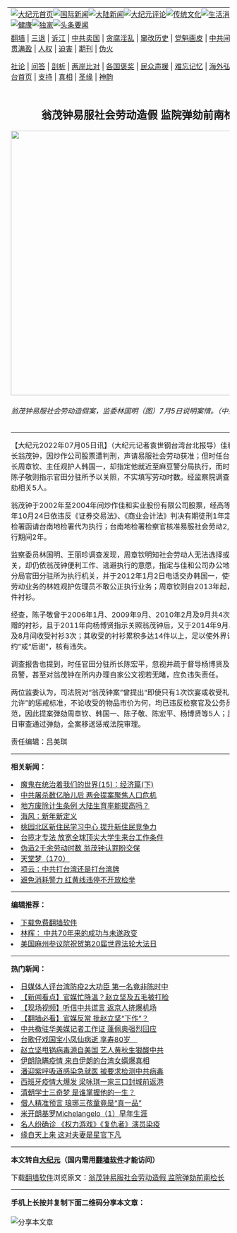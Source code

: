 <a name="1" id="1" target="_blank"></a><span id="1"></span>
<table align=center border="0"><tr><td colspan="2" VALIGN=TOP><a href="https://github.com/ogfijm369/djy/blob/master/gb/nf1351518.md#1"><img src="https://raw.githubusercontent.com/ogfijm369/www/master/t/djy/1.jpg" title="大纪元首页" alt="大纪元首页"></a><a href="https://github.com/ogfijm369/djy/blob/master/gb/n24hr.md#1"><img src="https://raw.githubusercontent.com/ogfijm369/www/master/t/djy/3.jpg" title="国际新闻" alt="国际新闻"></a><a href="https://github.com/ogfijm369/djy/blob/master/gb/nsc413.md#1"><img src="https://raw.githubusercontent.com/ogfijm369/www/master/t/djy/4.jpg" title="大陆新闻" alt="大陆新闻"></a><a href="https://github.com/ogfijm369/djy/blob/master/gb/news392.md#1"><img src="https://raw.githubusercontent.com/ogfijm369/www/master/t/djy/5.jpg" title="大纪元评论" alt="大纪元评论"></a><a href="https://github.com/ogfijm369/djy/blob/master/gb/news2007.md#1"><img src="https://raw.githubusercontent.com/ogfijm369/www/master/t/djy/6.jpg" title="传统文化" alt="传统文化"></a><a href="https://github.com/ogfijm369/djy/blob/master/gb/news2008.md#1"><img src="https://raw.githubusercontent.com/ogfijm369/www/master/t/djy/7.jpg" title="生活消费" alt="生活消费"></a><a href="https://github.com/ogfijm369/djy/blob/master/gb/ncyule.md#1"><img src="https://raw.githubusercontent.com/ogfijm369/www/master/t/djy/8.jpg" title="娱乐休闲" alt="娱乐休闲"></a><a href="https://github.com/ogfijm369/djy/blob/master/gb/nsc1002.md#1"><img src="https://raw.githubusercontent.com/ogfijm369/www/master/t/djy/9.jpg" title="健康" alt="健康"></a><a href="https://github.com/ogfijm369/djy/blob/master/gb/nf6092.md#1"><img src="https://raw.githubusercontent.com/ogfijm369/www/master/t/djy/10a.jpg" title="独家" alt="独家"></a><a href="https://github.com/ogfijm369/djy/blob/master/gb/nf4514.md#1"><img src="https://raw.githubusercontent.com/ogfijm369/www/master/t/djy/12a.jpg" title="头条要闻" alt="头条要闻"></a></td></tr>
<tr><td colspan="2" VALIGN=TOP><a target="_blank" href="https://github.com/ogfijm369/www/blob/master/README.md?zsrh#1">翻墙</a> | <a target="_blank" href="https://github.com/ogfijm369/djy/blob/master/gb/nf5657.md#1">三退</a> | <a target="_blank" href="https://github.com/ogfijm369/djy/blob/master/gb/nf6124.md#1">诉江</a> | <a target="_blank" href="https://github.com/ogfijm369/djy/blob/master/gb/nf1176117.md#1">中共卖国</a> | <a target="_blank" href="https://github.com/ogfijm369/djy/blob/master/gb/nf5773.md#1">贪腐淫乱</a> | <a target="_blank" href="https://github.com/ogfijm369/djy/blob/master/gb/nf1176115.md#1">窜改历史</a> | <a target="_blank" href="https://github.com/ogfijm369/djy/blob/master/gb/nf1176107.md#1">党魁画皮</a> | <a target="_blank" href="https://github.com/ogfijm369/djy/blob/master/gb/nf1320400.md#1">中共间谍</a> | <a target="_blank" href="https://github.com/ogfijm369/djy/blob/master/gb/nf1176114.md#1">破坏传统</a> | <a target="_blank" href="https://github.com/ogfijm369/ntdtv/blob/master/gb/prog447_1.md#1">恶贯满盈</a> | <a target="_blank" href="https://github.com/ogfijm369/djy/blob/master/gb/ncid278.md#1">人权</a> | <a target="_blank" href="https://github.com/ogfijm369/djy/blob/master/gb/nf1176111.md#1">迫害</a> | <a target="_blank" href="https://gitlab.com/szzdlab/mh-qikan/blob/master/README.md#1">期刊</a> | <a target="_blank" href="https://github.com/ogfijm369/djy/blob/master/gb/nf5562.md#1">伪火</a></p><p><a target="_blank" href="https://github.com/ogfijm369/djy/blob/master/gb/9p.md#1">社论</a> | <a target="_blank" href="https://github.com/ogfijm369/djy/blob/master/gb/nf4378.md#1">问答</a> | <a target="_blank" href="https://github.com/ogfijm369/djy/blob/master/gb/nf5792.md#1">剖析</a> | <a target="_blank" href="https://github.com/ogfijm369/djy/blob/master/gb/nf5735.md#1">两岸比对</a> | <a target="_blank" href="https://github.com/ogfijm369/djy/blob/master/gb/nf6119.md#1">各国褒奖</a> | <a target="_blank" href="https://github.com/ogfijm369/djy/blob/master/gb/nf6120.md#1">民众声援</a> | <a target="_blank" href="https://github.com/ogfijm369/djy/blob/master/gb/nf1188594.md#1">难忘记忆</a> | <a target="_blank" href="https://github.com/ogfijm369/djy/blob/master/gb/nf3180.md#1">海外弘传</a> | <a target="_blank" href="https://github.com/ogfijm369/djy/blob/master/gb/nf5410.md#1">万人上访</a> | <a target="_blank" href="https://github.com/ogfijm369/www/blob/master/README.md?zsrh#1">平台首页</a> | <a target="_blank" href="https://github.com/ogfijm369/djy/blob/master/gb/nf4386.md#1">支持</a> | <a target="_blank" href="https://github.com/ogfijm369/djy/blob/master/gb/nf4389.md#1">真相</a> | <a target="_blank" href="https://github.com/ogfijm369/djy/blob/master/gb/nf5790.md#1">圣缘</a> | <a target="_blank" href="https://github.com/ogfijm369/djy/blob/master/gb/nf4786.md#1">神韵</a></td></tr>
<tr><td VALIGN=TOP width="626"><h2 align=center>翁茂钟易服社会劳动造假 监院弹劾前南检长</h2>
<img width="600" src="https://i.epochtimes.com/assets/uploads/2022/07/id13774105-563363-600x400.jpg" />
<h6>翁茂钟易服社会劳动造假案，监委林国明（图）7月5日说明案情。（中央社）
</h6>
<hr>
<p>【大纪元2022年07月05日讯】（大纪元记者袁世钢台湾台北报导）佳和集团前董事长翁茂钟，因炒作公司股票遭判刑，声请易服<ahref="https://github.com/ogfijm369/djy/blob/master/gb/tag/%E7%A4%BE%E4%BC%9A%E5%8A%B3%E5%8A%A8.md#1">社会劳动</a>获准；但时任台南地检署检察长周章钦、主任观护人韩国一，却指定他就近至麻豆警分局执行，而时任南市警局长陈子敬则指示官田分驻所予以关照，不实填写劳动时数。经监察院调查后，7月5日<ahref="https://github.com/ogfijm369/djy/blob/master/gb/tag/%E5%BC%B9%E5%8A%BE.md#1">弹劾</a>相关5人。</p>
<p>翁茂钟于2002年至2004年间炒作佳和实业股份有限公司股票，经高等法院于2011年10月24日依违反《证券交易法》、《商业会计法》判决有期徒刑1年定谳，由台北地检署函请台南地检署代为执行；台南地检署检察官核准易服<ahref="https://github.com/ogfijm369/djy/blob/master/gb/tag/%E7%A4%BE%E4%BC%9A%E5%8A%B3%E5%8A%A8.md#1">社会劳动</a>2,196小时，履行期间2年。</p>
<p>监察委员林国明、王丽珍调查发现，周章钦明知社会劳动人无法选择或指定执行机关，却仍依翁茂钟便利工作、逃避执行的意愿，指定与佳和公司办公地点相近的麻豆分局官田分驻所为执行机关，并于2012年1月2日电话交办韩国一，使查核易服社会劳动业务的林姓观护佐理员不敢公正执行业务；周章钦则自2013年起，陆续收受11件衬衫。</p>
<p>经查，陈子敬曾于2006年1月、2009年9月、2010年2月及9月共4次收受翁茂钟馈赠的衬衫，且于2011年向杨博贤指示关照翁茂钟后，又于2014年9月、2015年2月及8月间收受衬衫3次；其收受的衬衫累积多达14件以上，足以使外界认为是“期约”或“后谢”，核有违失。</p>
<p>调查报告也提到，时任官田分驻所长陈宏平，忽视并疏于督导杨博贤及分驻所内10名员警，甚至对翁茂钟在所内办理自家公文视若无睹，应负违失责任。</p>
<p>两位监委认为，司法院对“翁茂钟案”曾提出“即使只有1次饮宴或收受礼品，也绝不被允许”的惩戒标准，不论收受的物品市价为何，均已违反检察官及公务员廉政伦理规范，因此提案<ahref="https://github.com/ogfijm369/djy/blob/master/gb/tag/%E5%BC%B9%E5%8A%BE.md#1">弹劾</a>周章钦、韩国一、陈子敬、陈宏平、杨博贤等5人；监察院于7月5日审查通过弹劾，全案移送惩戒法院审理。</p>
<p>责任编辑：吕美琪</p>

<hr>


<strong>相关新闻：</strong>
<li><a href="https://github.com/ogfijm369/djy/blob/master/gb/18/6/9/n10469975.md#1">魔鬼在统治着我们的世界(15)：经济篇(下)</a></li>
<li><a href="https://github.com/ogfijm369/djy/blob/master/gb/19/3/14/n11113782.md#1">中共屠杀数亿胎儿后 两会提案聚焦人口危机</a></li>
<li><a href="https://github.com/ogfijm369/djy/blob/master/gb/19/4/2/n11157778.md#1">地方废除计生条例 大陆生育率能提高吗？</a></li>
<li><a href="https://github.com/ogfijm369/djy/blob/master/gb/20/1/1/n11761178.md#1">海风：新年新定义</a></li>
<li><a href="https://github.com/ogfijm369/djy/blob/master/gb/20/12/29/n12651321.md#1">桃园北区新住民学习中心 提升新住民竞争力</a></li>
<li><a href="https://github.com/ogfijm369/djy/blob/master/gb/21/6/18/n13031296.md#1">台揽才专法 放宽全球顶尖大学生来台工作条件</a></li>
<li><a href="https://github.com/ogfijm369/djy/blob/master/gb/21/7/20/n13101957.md#1">伪造2千余劳动时数 翁茂钟认罪盼交保</a></li>
<li><a href="https://github.com/ogfijm369/djy/blob/master/gb/21/10/13/n13302195.md#1">天堂梦（170）</a></li>
<li><a href="https://github.com/ogfijm369/djy/blob/master/gb/21/11/22/n13391978.md#1">项云：中共打台湾还是打台湾牌</a></li>
<li><a href="https://github.com/ogfijm369/djy/blob/master/gb/21/12/7/n13422061.md#1">避免消耗警力 红黄线违停不开放检举</a></li>
<hr>


<strong>编辑推荐：</strong>
<li><a href="https://github.com/ychojm359/www/blob/master/README.md?dfh#1" target="_blank">下载免费翻墙软件</a></li><li><a href="https://github.com/tsiac2612/djy/blob/master/gb/19/10/1/n11559430.md#1" target="_blank">林辉： 中共70年来的成功与未遂政变</a></li><li><a href="https://github.com/tsiac2612/djy/blob/master/gb/19/5/7/n11240138.md#1" target="_blank">美国麻州参议院祝贺第20届世界法轮大法日</a></li>
<hr>

<strong>热门新闻：</strong>
<li><a href="https://github.com/ogfijm369/djy/blob/master/gb/20/3/16/n11943195.md#1">日媒体人评台湾防疫2大功臣 第一名竟非陈时中</a></li>
<li><a href="https://github.com/ogfijm369/djy/blob/master/gb/20/3/16/n11945071.md#1">【新闻看点】官媒忙降温？赵立坚及五毛被打脸</a></li>
<li><a href="https://github.com/ogfijm369/djy/blob/master/gb/20/3/17/n11946346.md#1">【现场视频】听信中共谎言 返京人挤爆机场</a></li>
<li><a href="https://github.com/ogfijm369/djy/blob/master/gb/20/3/17/n11945722.md#1">【翻墙必看】官媒反常 批赵立坚“下作”？</a></li>
<li><a href="https://github.com/ogfijm369/djy/blob/master/gb/20/3/17/n11948259.md#1">中共撤驻华美媒记者工作证 蓬佩奥强烈回应</a></li>
<li><a href="https://github.com/ogfijm369/djy/blob/master/gb/20/3/17/n11946544.md#1">台歌仔戏国宝小凤仙病逝 享寿80岁　</a></li>
<li><a href="https://github.com/ogfijm369/djy/blob/master/gb/20/3/15/n11942589.md#1">赵立坚甩锅病毒源自美国 艺人黄秋生狠酸中共</a></li>
<li><a href="https://github.com/ogfijm369/djy/blob/master/gb/20/3/17/n11947993.md#1">伊朗隐瞒疫情 来自伊朗的台湾女婿爆真相</a></li>
<li><a href="https://github.com/ogfijm369/djy/blob/master/gb/20/3/15/n11942781.md#1">潘迎紫呼吸道感染急就医 被要求检测中共病毒</a></li>
<li><a href="https://github.com/ogfijm369/djy/blob/master/gb/20/3/15/n11942415.md#1">西班牙疫情大爆发 梁咏琪一家三口封城前返港</a></li>
<li><a href="https://github.com/ogfijm369/djy/blob/master/gb/20/3/11/n11933369.md#1">清朝学士三奇梦 是谁掌握他的一生？</a></li>
<li><a href="https://github.com/ogfijm369/djy/blob/master/gb/20/3/11/n11933376.md#1">僧人精准预言 琅琊三孩童竟是“真一品”</a></li>
<li><a href="https://github.com/ogfijm369/djy/blob/master/gb/13/1/31/n3790016.md#1">米开朗基罗Michelangelo（1）早年生涯</a></li>
<li><a href="https://github.com/ogfijm369/djy/blob/master/gb/20/3/17/n11946008.md#1">名人纷确诊 《权力游戏》《复仇者》演员染疫</a></li>
<li><a href="https://github.com/ogfijm369/djy/blob/master/gb/20/3/12/n11936269.md#1">缘自天上来 这对夫妻是星官下凡</a></li>
<hr>

<strong>本文转自<a href="https://www.epochtimes.com">大纪元</a>（国内需用<a href="https://github.com/ogfijm369/www/blob/master/README.md#8">翻墙软件</a>才能访问）</strong><p>下载<a href="https://github.com/ogfijm369/www/blob/master/README.md#8">翻墙软件</a>浏览原文：<a href="https://www.epochtimes.com/gb/22/7/5/n13774104.htm">翁茂钟易服社会劳动造假 监院弹劾前南检长</a></p><hr>

<strong>手机上长按并复制下面二维码分享本文章：</strong><br><br><img src="https://chart.apis.google.com/chart?cht=qr&chs=240x240&choe=UTF-8&chld=M|2&chl=https://github.com/ogfijm369/djy/blob/master/gb/22/7/5/n13774104.md%231" title="分享本文章"></td><td VALIGN=TOP><a href="https://github.com/ogfijm369/djy/blob/master/gb/16/1/21/n4622075.md?dfh#1" target="_blank"><img src="https://raw.githubusercontent.com/ogfijm369/djy/master/gb/300/wei-f1.jpg" title="中共的伪火骗局"  alt="中共的伪火骗局"></a><br><a href="https://github.com/ogfijm369/www/blob/master/README.md?dfh#9" target="_blank"><img src="https://raw.githubusercontent.com/ogfijm369/djy/master/gb/300/yong-h.jpg" title="永恒的见证"  alt="永恒的见证"></a><br><a href="https://github.com/ogfijm369/djy/blob/master/gb/13/9/29/n3974789.md?dfh#1" target="_blank"><img src="https://raw.githubusercontent.com/ogfijm369/djy/master/gb/300/shang-lnz.jpg" title="善良女子被中共投男牢"  alt="善良女子被中共投男牢"></a><br><a href="https://github.com/ogfijm369/djy/blob/master/gb/16/3/16/n4663449.md?dfh#1" target="_blank"><img src="https://raw.githubusercontent.com/ogfijm369/djy/master/gb/300/huo-z3.jpg" title="警卫目击活摘器官"  alt="警卫目击活摘器官"></a><br><a href="https://github.com/ogfijm369/djy/blob/master/gb/16/8/7/n8177641.md?dfh#1" target="_blank"><img src="https://raw.githubusercontent.com/ogfijm369/djy/master/gb/300/huo-z4.jpg" title="证人描述活摘恐怖"  alt="证人描述活摘恐怖"></a><br><a href="https://github.com/ogfijm369/djy/blob/master/gb/10/4/19/n2881569.md?dfh#1" target="_blank"><img src="https://raw.githubusercontent.com/ogfijm369/djy/master/gb/300/huo-z1.jpg" title="揭开活摘器官黑幕"  alt="揭开活摘器官黑幕"></a><br><a href="https://github.com/ogfijm369/djy/blob/master/gb/10/11/7/n3077476.md?dfh#1" target="_blank"><img src="https://raw.githubusercontent.com/ogfijm369/djy/master/gb/300/ma-ks.jpg" title="马克思的成魔之路"  alt="马克思的成魔之路"></a><br><a href="https://github.com/ogfijm369/djy/blob/master/gb/14/6/9/n4173977.md?dfh#1" target="_blank"><img src="https://raw.githubusercontent.com/ogfijm369/djy/master/gb/300/chang-zs.jpg" title="藏字石 蕴天机"  alt="藏字石 蕴天机"></a><br><a href="https://github.com/ogfijm369/djy/blob/master/gb/18/5/10/n10381511.md?dfh#1" target="_blank"><img src="https://raw.githubusercontent.com/ogfijm369/djy/master/gb/300/st1.jpg" title="关注三亿人三退"  alt="关注三亿人三退"></a><br><a href="https://github.com/ogfijm369/djy/blob/master/gb/18/3/21/n10237682.md?dfh#1" target="_blank"><img src="https://raw.githubusercontent.com/ogfijm369/djy/master/gb/300/jie-t.jpg" title="解体中共复兴中华"  alt="解体中共复兴中华"></a><br><a href="https://github.com/ogfijm369/djy/blob/master/gb/9/2/9/n2422991.md?dfh#1" target="_blank"><img src="https://raw.githubusercontent.com/ogfijm369/djy/master/gb/300/gao-zs.jpg" title="中共迫害良心律师"  alt="中共迫害良心律师"></a><br><a href="https://github.com/ogfijm369/djy/blob/master/gb/18/12/9/n10900044.md?dfh#1" target="_blank"><img src="https://raw.githubusercontent.com/ogfijm369/djy/master/gb/300/sj1.jpg" title="三百多万人举报江泽民"  alt="三百多万人举报江泽民"></a><br><a href="https://github.com/ogfijm369/djy/blob/master/gb/18/8/28/n10672014.md?dfh#1" target="_blank"><img src="https://raw.githubusercontent.com/ogfijm369/djy/master/gb/300/sj2.jpg" title="这些官员为何起诉江泽民"  alt="这些官员为何起诉江泽民"></a><br><a href="https://github.com/ogfijm369/djy/blob/master/gb/8/12/18/n2367165.md?dfh#1" target="_blank"><img src="https://raw.githubusercontent.com/ogfijm369/djy/master/gb/300/liangan.jpg" title="海峡两岸的强烈对比"  alt="海峡两岸的强烈对比"></a><br><a href="https://github.com/ogfijm369/djy/blob/master/gb/15/12/10/n4593139.md?dfh#1" target="_blank"><img src="https://raw.githubusercontent.com/ogfijm369/djy/master/gb/300/jia-ndzl.jpg" title="加拿大总理的贺信"  alt="加拿大总理的贺信"></a><br><a href="https://github.com/ogfijm369/djy/blob/master/gb/11/6/17/n3289382.md?dfh#1" target="_blank"><img src="https://raw.githubusercontent.com/ogfijm369/djy/master/gb/300/xiao-wd.jpg" title="探寻真相兼听则明"  alt="探寻真相兼听则明"></a><br><a href="https://github.com/ogfijm369/djy/blob/master/gb/18/10/27/n10812623.md?dfh#1" target="_blank"><img src="https://raw.githubusercontent.com/ogfijm369/djy/master/gb/300/yindu.jpg" title="印度媒体报道东方"  alt="印度媒体报道东方"></a><br><a href="https://github.com/ogfijm369/djy/blob/master/gb/18/6/9/n10469652.md?dfh#1" target="_blank"><img src="https://raw.githubusercontent.com/ogfijm369/djy/master/gb/300/xie-j.jpg" title="不一样的海外校园"  alt="不一样的海外校园"></a><br><a href="https://github.com/ogfijm369/djy/blob/master/gb/7/4/5/n1669415.md?dfh#1" target="_blank"><img src="https://raw.githubusercontent.com/ogfijm369/djy/master/gb/300/li-up.jpg" title="从大师到徒弟的传奇"  alt="从大师到徒弟的传奇"></a><br><a href="https://github.com/ogfijm369/djy/blob/master/gb/17/5/26/n9191512.md?dfh#1" target="_blank"><img src="https://raw.githubusercontent.com/ogfijm369/djy/master/gb/300/zfl2.jpg" title="亿万人与东方一本奇书"  alt="亿万人与东方一本奇书"></a><br><a href="https://github.com/ogfijm369/djy/blob/master/gb/13/11/27/n4020290.md?dfh#1" target="_blank"><img src="https://raw.githubusercontent.com/ogfijm369/djy/master/gb/300/zhen-h.jpg" title="大陆见不到的震撼场面"  alt="大陆见不到的震撼场面"></a><br><a href="https://github.com/ogfijm369/djy/blob/master/gb/15/7/17/n4482910.md?dfh#1" target="_blank"><img src="https://raw.githubusercontent.com/ogfijm369/djy/master/gb/300/dalu-sk.jpg" title="人心向善 大陆当初盛况"  alt="人心向善 大陆当初盛况"></a><br><a href="https://github.com/ogfijm369/djy/blob/master/gb/19/1/5/n10955468.md?dfh#1" target="_blank"><img src="https://raw.githubusercontent.com/ogfijm369/djy/master/gb/300/zfl1.jpg" title="追寻真理 这书讲什么"  alt="追寻真理 这书讲什么"></a><br><a href="https://github.com/ogfijm369/www/blob/master/README.md?dfh#1" target="_blank"><img src="https://raw.githubusercontent.com/ogfijm369/djy/master/gb/300/fq1.jpg" title="下载免费翻墙软件"  alt="下载免费翻墙软件"></a><br></td></tr></table>
